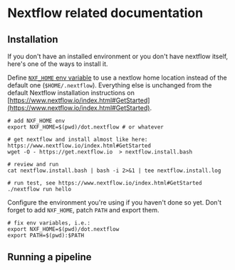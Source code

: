 # Nextflow related documentation

## Installation
If you don't have an installed environment or you don't have nextflow itself, here's one of the ways to install it.

Define [`NXF_HOME` env variable](https://www.nextflow.io/docs/latest/config.html#environment-variables) to use a nextlow home location instead of the default one (`$HOME/.nextflow`).
Everything else is unchanged from the default Nextflow installation instructions on [https://www.nextflow.io/index.html#GetStarted](https://www.nextflow.io/index.html#GetStarted).

```
# add NXF_HOME env
export NXF_HOME=$(pwd)/dot.nextflow # or whatever

# get nextflow and install almost like here: https://www.nextflow.io/index.html#GetStarted
wget -O - https://get.nextflow.io  > nextflow.install.bash

# review and run
cat nextflow.install.bash | bash -i 2>&1 | tee nextflow.install.log

# run test, see https://www.nextflow.io/index.html#GetStarted
./nextflow run hello
```

Configure the environment you're using if you haven't done so yet.
Don't forget to add `NXF_HOME`, patch `PATH` and export them.
```
# fix env variables, i.e.:
export NXF_HOME=$(pwd)/dot.nextflow
export PATH=$(pwd):$PATH
```

## Running a pipeline

